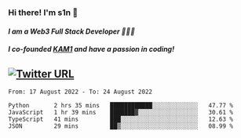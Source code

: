 ### Hi there! I'm s1n 👋
#### *I am a Web3 Full Stack Developer 👨🏽‍💻*
#### *I co-founded [KAM1](https://kam1.com) and have a passion in coding!*

[![Twitter URL](https://img.shields.io/twitter/url/https/twitter.com/bukotsunikki.svg?style=social&label=Follow%20%40s1n_s1nstyle)](https://twitter.com/s1n_s1nstyle)
---

<!--START_SECTION:waka-->

```text
From: 17 August 2022 - To: 24 August 2022

Python       2 hrs 35 mins   ████████████░░░░░░░░░░░░░   47.77 %
JavaScript   1 hr 39 mins    ███████▓░░░░░░░░░░░░░░░░░   30.61 %
TypeScript   41 mins         ███░░░░░░░░░░░░░░░░░░░░░░   12.63 %
JSON         29 mins         ██▒░░░░░░░░░░░░░░░░░░░░░░   08.99 %
```

<!--END_SECTION:waka-->

<!--
**s1nstyle/s1nstyle** is a ✨ _special_ ✨ repository because its `README.md` (this file) appears on your GitHub profile.

Here are some ideas to get you started:

- 🔭 I’m currently working on ...
- 🌱 I’m currently learning ...
- 👯 I’m looking to collaborate on ...
- 🤔 I’m looking for help with ...
- 💬 Ask me about ...
- 📫 How to reach me: ...
- 😄 Pronouns: ...
- ⚡ Fun fact: ...
-->

